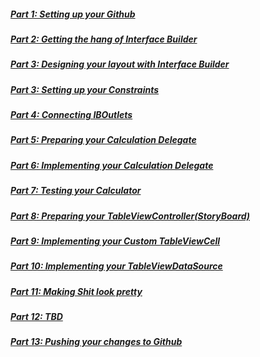 ##### [Part 1: Setting up your Github](Part-1/part1.md)
##### [Part 2: Getting the hang of Interface Builder](P2/part2.md)
##### [Part 3: Designing your layout with Interface Builder](P2/part2.md)
##### [Part 3: Setting up your Constraints](P3/part3.md)
##### [Part 4: Connecting IBOutlets](P3/part3.md) 
##### [Part 5: Preparing your Calculation Delegate](P4/part4.md)
##### [Part 6: Implementing your Calculation Delegate](P5/part5.md)
##### [Part 7: Testing your Calculator](P6/part6.md)
##### [Part 8: Preparing your TableViewController(StoryBoard)](P7/part7.md)
##### [Part 9: Implementing your Custom TableViewCell](P8/part8.md)
##### [Part 10: Implementing your TableViewDataSource](P9/part9.md)
##### [Part 11: Making Shit look pretty](P10/part10.md)
##### [Part 12: TBD](P11/part11.md)
##### [Part 13: Pushing your changes to Github](P11/part11.md)

